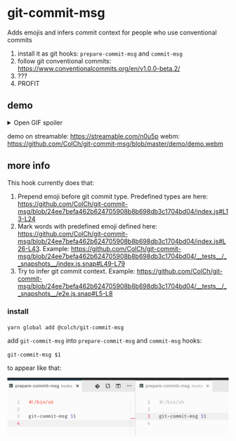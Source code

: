 # git-commit-msg

Adds emojis and infers commit context for people who use conventional commits

1. install it as git hooks: `prepare-commit-msg` and `commit-msg`
2. follow git conventional commits: https://www.conventionalcommits.org/en/v1.0.0-beta.2/
3. ???
4. PROFIT

## demo

<details>
<summary>Open GIF spoiler</summary>
<img src="https://github.com/ColCh/git-commit-msg/blob/master/demo/demo.gif" />
</details>

demo on streamable: https://streamable.com/n0u5p
webm: https://github.com/ColCh/git-commit-msg/blob/master/demo/demo.webm

## more info

This hook currently does that:

1. Prepend emoji before git commit type. Predefined types are here: https://github.com/ColCh/git-commit-msg/blob/24ee7befa462b624705908b8b698db3c1704bd04/index.js#L13-L24
2. Mark words with predefined emoji defined here: https://github.com/ColCh/git-commit-msg/blob/24ee7befa462b624705908b8b698db3c1704bd04/index.js#L26-L43. Example: https://github.com/ColCh/git-commit-msg/blob/24ee7befa462b624705908b8b698db3c1704bd04/__tests__/__snapshots__/index.js.snap#L49-L79
3. Try to infer git commit context. Example: https://github.com/ColCh/git-commit-msg/blob/24ee7befa462b624705908b8b698db3c1704bd04/__tests__/__snapshots__/e2e.js.snap#L5-L8

### install

`yarn global add @colch/git-commit-msg`

add `git-commit-msg` into `prepare-commit-msg` and `commit-msg` hooks:

`git-commit-msg $1`

to appear like that:

<img src="screenshots/hooks.png" />